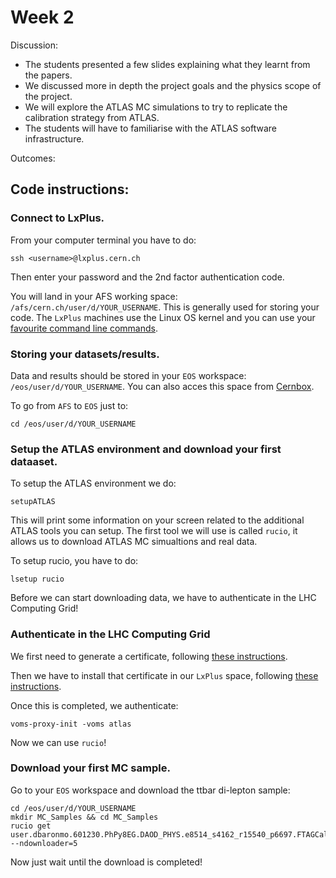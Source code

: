 # Week 2

Discussion:
- The students presented a few slides explaining what they learnt from the papers.
- We discussed more in depth the project goals and the physics scope of the project.
- We will explore the ATLAS MC simulations to try to replicate the calibration strategy from ATLAS.
- The students will have to familiarise with the ATLAS software infrastructure.

Outcomes:



## Code instructions:

### Connect to LxPlus.

From your computer terminal you have to do:
```
ssh <username>@lxplus.cern.ch
```

Then enter your password and the 2nd factor authentication code.

You will land in your AFS working space: `/afs/cern.ch/user/d/YOUR_USERNAME`. This is generally used for storing your code.
The `LxPlus` machines use the Linux OS kernel and you can use your [favourite command line commands](https://ubuntu.com/tutorials/command-line-for-beginners#1-overview).

### Storing your datasets/results.

Data and results should be stored in your `EOS` workspace: `/eos/user/d/YOUR_USERNAME`. You can also acces this space from [Cernbox](https://cernbox.cern.ch/).

To go from `AFS` to `EOS` just to:
```
cd /eos/user/d/YOUR_USERNAME
```

### Setup the ATLAS environment and download your first dataaset.

To setup the ATLAS environment we do:
```
setupATLAS
```

This will print some information on your screen related to the additional ATLAS tools you can setup. The first tool we will use is called `rucio`, it allows us to download ATLAS MC simualtions and real data.

To setup rucio, you have to do:
```
lsetup rucio
```

Before we can start downloading data, we have to authenticate in the LHC Computing Grid!

### Authenticate in the LHC Computing Grid

We first need to generate a certificate, following [these instructions](https://atlassoftwaredocs.web.cern.ch/analysis-software/ASWTutorial/basicSetup/grid_cert/#request-a-certificate).

Then we have to install that certificate in our `LxPlus` space, following [these instructions](https://atlassoftwaredocs.web.cern.ch/analysis-software/ASWTutorial/basicSetup/grid_setup/#install-certificate-on-lxplus-or-a-tier-3).

Once this is completed, we authenticate:
```
voms-proxy-init -voms atlas
```

Now we can use `rucio`!


### Download your first MC sample.

Go to your `EOS` workspace and download the ttbar di-lepton sample:
```
cd /eos/user/d/YOUR_USERNAME
mkdir MC_Samples && cd MC_Samples
rucio get user.dbaronmo.601230.PhPy8EG.DAOD_PHYS.e8514_s4162_r15540_p6697.FTAGCalib_EMuJets_B_02102025_5252165_output --ndownloader=5
```
Now just wait until the download is completed!


